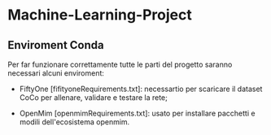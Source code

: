 # Machine-Learning-Project

## Enviroment Conda
Per far funzionare correttamente tutte le parti del progetto saranno necessari alcuni enviroment:

- FiftyOne [fifityoneRequirements.txt]: necessartio per scaricare il dataset CoCo per allenare, validare e testare la rete;

- OpenMim [openmimRequirements.txt]: usato per installare pacchetti e modili dell'ecosistema openmim.